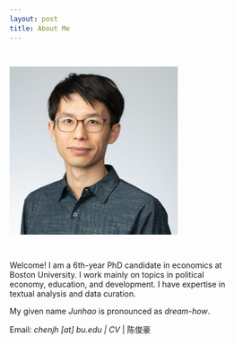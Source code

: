 ```yaml
---
layout: post
title: About Me
---
```

<!--
Welcome! I am a 6th-year PhD candidate in economics at Boston University. 
I work mainly on topics in political economy, education, and development. I have expertise in textual analysis and data curation. 
<p>My given name <i>Junhao</i> is pronounced as <i>dream-how</i>. </p>
<p>Email: <i> chenjh [at] bu.edu | CV </i>  </p>

<img src="/assets/photo/headshot23.jpg" alt="drawing" width="300"/>
-->

<html>
<head>
<meta name="viewport" content="width=device-width, initial-scale=1">
<style>
* {
  box-sizing: border-box;
}

.column {
  float: left;
  padding: 10px;
  height: 300px; /* Should be removed. Only for demonstration */
}

.left {
  width: 33%;
}

.right {
  width: 67%;
}

/* Clear floats after the columns */
.row:after {
  content: "";
  display: table;
  clear: both;
}
</style>
</head>
<body>

<div class="row">
  <div class="column left" style="background-color:transparent;">
    <h2></h2> <!--column 1 title -->
    <p><img src="/assets/photo/headshot23.jpg" alt="drawing" width="300"/></p>
  </div>
  <div class="column right" style="background-color:transparent;">
    <h2></h2> <!--column title -->
    <p>Welcome! I am a 6th-year PhD candidate in economics at Boston University. 
I work mainly on topics in political economy, education, and development. I have expertise in textual analysis and data curation. </p>
<p>My given name <i>Junhao</i> is pronounced as <i>dream-how</i>. </p>
<p>Email: <i> chenjh [at] bu.edu | CV </i> | 陈俊豪 </p>
  </div>
</div>

</body>
</html>

